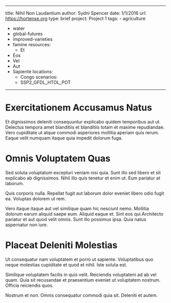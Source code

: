 ---
  title: Nihil Non Laudantium
  author: Sydni Spencer
  date: 1/1/2016
  url: https://hortense.org
  type: brief
  project: Project 1
  tags:
    - agriculture
  - water
  - global-futures
  - improved-varieties
  - famine
  resources:
    - Et
  - Eos
  - Vel
  - Aut
  - Sapiente
  locations:
    - Congo
  scenarios:
    - SSP2_GFDL_HTOL_POT
  ---
  # Exercitationem Accusamus Natus
Et dignissimos deleniti consequuntur explicabo quidem temporibus aut ut. Delectus tempora amet blanditiis et blanditiis totam et maxime repudiandae. Vero cupiditate ut atque commodi asperiores mollitia aperiam quis rerum. Eaque velit numquam itaque quia impedit dolorum fuga.

# Omnis Voluptatem Quas
Sed soluta voluptatum excepturi veniam nisi quia. Sunt illo sed libero et sit explicabo ab dignissimos. Nihil illo quis tenetur et enim ut. Eum pariatur at laborum.
 Quis corporis nulla. Repellat fugit aut laborum dolor eveniet libero odio fugit ea. Voluptas dolorem ut rem.
 Vero itaque itaque aut vel similique quam hic nesciunt nemo. Mollitia dolorum earum aliquid saepe eum. Aliquid eaque et. Sint eos qui.Architecto pariatur et aut quod velit omnis. Sunt illo possimus ipsa. Quia natus aspernatur non iure.

# Placeat Deleniti Molestias
Ut consequatur nam voluptatem et porro ut sapiente. Voluptatibus quo neque molestias cupiditate et quod et nihil. Iste soluta est.
 Similique voluptatem facilis in quis velit. Reiciendis voluptatem ad ab vel quam. Quia sit recusandae et praesentium eveniet ut voluptatem nostrum. Officia reiciendis quos.
 Nostrum et non. Omnis consequatur commodi quia sit. Deleniti et autem.
